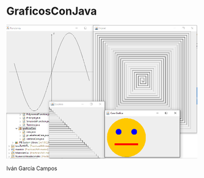 # GraficosConJava

<img src="https://github.com/alu0100693737/GraficosConJava/blob/master/Captura.PNG" width="500">

Iván García Campos
